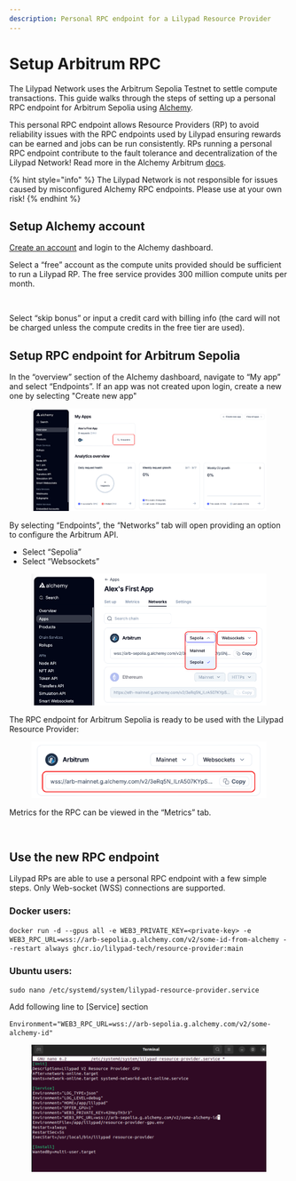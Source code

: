 ```yaml
---
description: Personal RPC endpoint for a Lilypad Resource Provider
---
```


# Setup Arbitrum RPC

The Lilypad Network uses the Arbitrum Sepolia Testnet to settle compute transactions. This guide walks through the steps of setting up a personal RPC endpoint for Arbitrum Sepolia using [Alchemy](https://www.alchemy.com/).

This personal RPC endpoint allows Resource Providers (RP) to avoid reliability issues with the RPC endpoints used by Lilypad ensuring rewards can be earned and jobs can be run consistently. RPs running a personal RPC endpoint contribute to the fault tolerance and decentralization of the Lilypad Network! Read more in the Alchemy Arbitrum [docs](https://docs.alchemy.com/reference/arbitrum-api-quickstart).

{% hint style="info" %}
The Lilypad Network is not responsible for issues caused by misconfigured Alchemy RPC endpoints. Please use at your own risk!
{% endhint %}

## Setup Alchemy account

[Create an account](https://dashboard.alchemy.com/) and login to the Alchemy dashboard.

Select a “free” account as the compute units provided should be sufficient to run a Lilypad RP. The free service provides 300 million compute units per month.

<figure><img src="../.gitbook/assets/Screenshot 2024-09-17 at 10.39.32 AM.png" alt=""><figcaption></figcaption></figure>

Select “skip bonus” or input a credit card with billing info (the card will not be charged unless the compute credits in the free tier are used).

## Setup RPC endpoint for Arbitrum Sepolia

In the “overview” section of the Alchemy dashboard, navigate to “My app” and select “Endpoints”. If an app was not created upon login, create a new one by selecting "Create new app"

<figure><img src="../.gitbook/assets/alchemy1-1.png" alt=""><figcaption></figcaption></figure>

By selecting “Endpoints”, the “Networks” tab will open providing an option to configure the Arbitrum API.

* Select “Sepolia”
* Select “Websockets”

<figure><img src="../.gitbook/assets/alchemy1.png" alt=""><figcaption></figcaption></figure>

The RPC endpoint for Arbitrum Sepolia is ready to be used with the Lilypad Resource Provider:

<figure><img src="../.gitbook/assets/alchemy3.png" alt=""><figcaption></figcaption></figure>

Metrics for the RPC can be viewed in the “Metrics” tab.

<figure><img src="../.gitbook/assets/Screenshot 2024-09-17 at 11.00.45 AM.png" alt=""><figcaption></figcaption></figure>

## Use the new RPC endpoint

Lilypad RPs are able to use a personal RPC endpoint with a few simple steps. Only Web-socket (WSS) connections are supported.

### **Docker users:**

```
docker run -d --gpus all -e WEB3_PRIVATE_KEY=<private-key> -e WEB3_RPC_URL=wss://arb-sepolia.g.alchemy.com/v2/some-id-from-alchemy --restart always ghcr.io/lilypad-tech/resource-provider:main
```

### **Ubuntu users:**

```
sudo nano /etc/systemd/system/lilypad-resource-provider.service
```

Add following line to \[Service] section

```
Environment="WEB3_RPC_URL=wss://arb-sepolia.g.alchemy.com/v2/some-alchemy-id"
```

<figure><img src="../.gitbook/assets/image (26).png" alt=""><figcaption></figcaption></figure>
